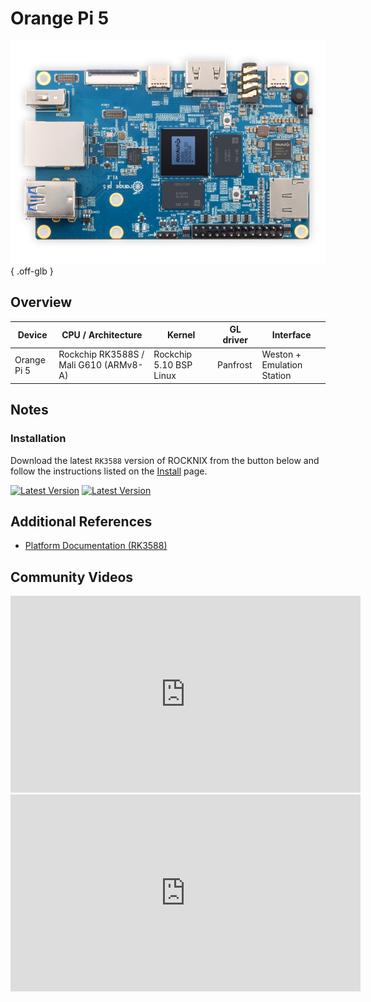 # Orange Pi 5

![](../../_inc/images/devices/orange-pi-5.png){ .off-glb }

## Overview

| Device | CPU / Architecture | Kernel | GL driver | Interface |
| -- | -- | -- | -- | -- |
| Orange Pi 5 | Rockchip RK3588S / Mali G610 (ARMv8-A) | Rockchip 5.10 BSP Linux | Panfrost | Weston + Emulation Station |

## Notes

### Installation

Download the latest `RK3588` version of ROCKNIX from the button below and follow the instructions listed on the [Install](../../../play/install/) page.

[![Latest Version](https://img.shields.io/github/release/JustEnoughLinuxOS/distribution.svg?labelColor=111111&color=5998FF&label=Latest&style=flat#only-light)](https://github.com/ROCKNIX/distribution/releases/latest)
[![Latest Version](https://img.shields.io/github/release/JustEnoughLinuxOS/distribution.svg?labelColor=dddddd&color=5998FF&label=Latest&style=flat#only-dark)](https://github.com/ROCKNIX/distribution/releases/latest)

## Additional References

- [Platform Documentation (RK3588)](https://github.com/ROCKNIX/distribution/blob/main/documentation/PER_DEVICE_DOCUMENTATION/RK3588)

## Community Videos

<iframe width="560" height="315" src="https://www.youtube.com/embed/K3dByIl0RAs?si=l84PvS6Oc8ntl9ka" title="YouTube video player" frameborder="0" allow="accelerometer; autoplay; clipboard-write; encrypted-media; gyroscope; picture-in-picture; web-share" allowfullscreen></iframe>

<iframe width="560" height="315" src="https://www.youtube.com/embed/oW7oWiwdELE?si=nf5vrscBn9ro7ACl" title="YouTube video player" frameborder="0" allow="accelerometer; autoplay; clipboard-write; encrypted-media; gyroscope; picture-in-picture; web-share" allowfullscreen></iframe>